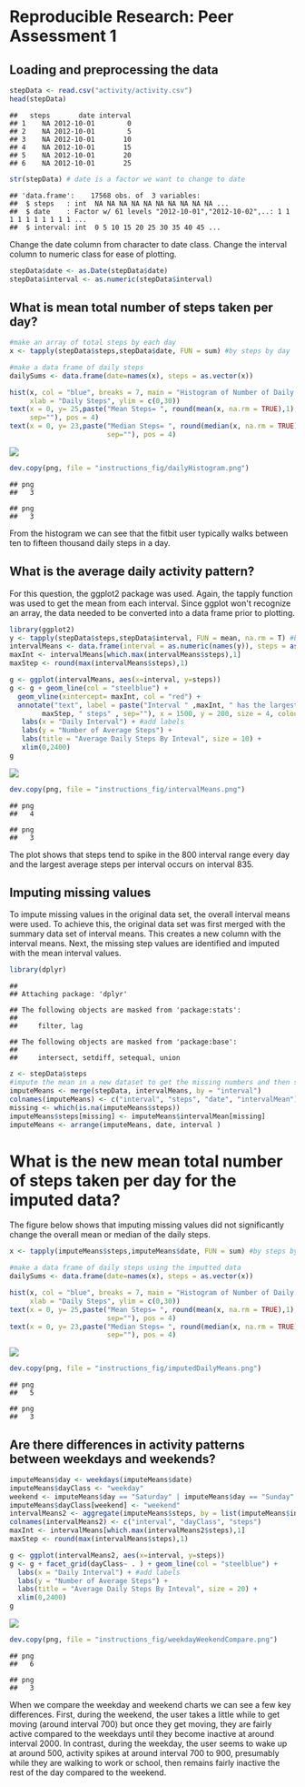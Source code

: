 # Reproducible Research: Peer Assessment 1

## Loading and preprocessing the data


```r
stepData <- read.csv("activity/activity.csv")
head(stepData)
```

```
##   steps       date interval
## 1    NA 2012-10-01        0
## 2    NA 2012-10-01        5
## 3    NA 2012-10-01       10
## 4    NA 2012-10-01       15
## 5    NA 2012-10-01       20
## 6    NA 2012-10-01       25
```

```r
str(stepData) # date is a factor we want to change to date
```

```
## 'data.frame':	17568 obs. of  3 variables:
##  $ steps   : int  NA NA NA NA NA NA NA NA NA NA ...
##  $ date    : Factor w/ 61 levels "2012-10-01","2012-10-02",..: 1 1 1 1 1 1 1 1 1 1 ...
##  $ interval: int  0 5 10 15 20 25 30 35 40 45 ...
```

Change the date column from character to date class.  Change the interval column to numeric class for ease of plotting.


```r
stepData$date <- as.Date(stepData$date)
stepData$interval <- as.numeric(stepData$interval)
```

## What is mean total number of steps taken per day?

```r
#make an array of total steps by each day
x <- tapply(stepData$steps,stepData$date, FUN = sum) #by steps by day

#make a data frame of daily steps
dailySums <- data.frame(date=names(x), steps = as.vector(x))

hist(x, col = "blue", breaks = 7, main = "Histogram of Number of Daily Steps", 
     xlab = "Daily Steps", ylim = c(0,30))
text(x = 0, y= 25,paste("Mean Steps= ", round(mean(x, na.rm = TRUE),1), 
     sep=""), pos = 4)
text(x = 0, y= 23,paste("Median Steps= ", round(median(x, na.rm = TRUE),0), 
                        sep=""), pos = 4)
```

![](PA1_template_files/figure-html/unnamed-chunk-4-1.png)

```r
dev.copy(png, file = "instructions_fig/dailyHistogram.png")
```

```
## png 
##   3
```

```
## png 
##   3
```
From the histogram we can see that the fitbit user typically walks between ten to fifteen thousand daily steps in a day.

## What is the average daily activity pattern?
For this question, the ggplot2 package was used. Again, the tapply function was used to get the mean from each interval.  Since ggplot won't recognize an array, the data needed to be converted into a data frame prior to plotting.

```r
library(ggplot2)
y <- tapply(stepData$steps,stepData$interval, FUN = mean, na.rm = T) #by steps by day
intervalMeans <- data.frame(interval = as.numeric(names(y)), steps = as.vector(y))
maxInt <- intervalMeans[which.max(intervalMeans$steps),1]
maxStep <- round(max(intervalMeans$steps),1)

g <- ggplot(intervalMeans, aes(x=interval, y=steps))
g <- g + geom_line(col = "steelblue") + 
  geom_vline(xintercept= maxInt, col = "red") +
  annotate("text", label = paste("Interval " ,maxInt, " has the largest number \n of steps on average with ",
        maxStep, " steps" , sep=""), x = 1500, y = 200, size = 4, colour = "red") +
   labs(x = "Daily Interval") + #add labels
   labs(y = "Number of Average Steps") +
   labs(title = "Average Daily Steps By Inteval", size = 10) +
   xlim(0,2400)
g
```

![](PA1_template_files/figure-html/unnamed-chunk-6-1.png)

```r
dev.copy(png, file = "instructions_fig/intervalMeans.png")
```

```
## png 
##   4
```

```
## png 
##   3
```

The plot shows that steps tend to spike in the 800 interval range every day and the largest average steps per interval occurs on interval 835. 

## Imputing missing values

To impute missing values in the original data set, the overall interval means were used.  To achieve this, the original data set was first merged with the summary data set of interval means.  This creates a new column with the interval means.  Next, the missing step values are identified and imputed with the mean interval values.   


```r
library(dplyr)
```

```
## 
## Attaching package: 'dplyr'
```

```
## The following objects are masked from 'package:stats':
## 
##     filter, lag
```

```
## The following objects are masked from 'package:base':
## 
##     intersect, setdiff, setequal, union
```

```r
z <- stepData$steps
#impute the mean in a new dataset to get the missing numbers and then sort so its same as original
imputeMeans <- merge(stepData, intervalMeans, by = "interval")
colnames(imputeMeans) <- c("interval", "steps", "date", "intervalMean")
missing <- which(is.na(imputeMeans$steps))
imputeMeans$steps[missing] <- imputeMeans$intervalMean[missing] 
imputeMeans <- arrange(imputeMeans, date, interval )
```


# What is the new mean total number of steps taken per day for the imputed data?

The figure below shows that imputing missing values did not significantly change the overall mean or median of the daily steps.


```r
x <- tapply(imputeMeans$steps,imputeMeans$date, FUN = sum) #by steps by day

#make a data frame of daily steps using the imputted data
dailySums <- data.frame(date=names(x), steps = as.vector(x))

hist(x, col = "blue", breaks = 7, main = "Histogram of Number of Daily Steps", 
     xlab = "Daily Steps", ylim = c(0,30))
text(x = 0, y= 25,paste("Mean Steps= ", round(mean(x, na.rm = TRUE),1), 
                        sep=""), pos = 4)
text(x = 0, y= 23,paste("Median Steps= ", round(median(x, na.rm = TRUE),0), 
                        sep=""), pos = 4)
```

![](PA1_template_files/figure-html/unnamed-chunk-9-1.png)

```r
dev.copy(png, file = "instructions_fig/imputedDailyMeans.png")
```

```
## png 
##   5
```

```
## png 
##   3
```

## Are there differences in activity patterns between weekdays and weekends?

```r
imputeMeans$day <- weekdays(imputeMeans$date)
imputeMeans$dayClass <- "weekday"
weekend <- imputeMeans$day == "Saturday" | imputeMeans$day == "Sunday"
imputeMeans$dayClass[weekend] <- "weekend"
intervalMeans2 <- aggregate(imputeMeans$steps, by = list(imputeMeans$interval, imputeMeans$dayClass), FUN = mean, na.rm = TRUE)
colnames(intervalMeans2) <- c("interval", "dayClass", "steps")
maxInt <- intervalMeans[which.max(intervalMeans2$steps),1]
maxStep <- round(max(intervalMeans$steps),1)

g <- ggplot(intervalMeans2, aes(x=interval, y=steps))
g <- g + facet_grid(dayClass~ . ) + geom_line(col = "steelblue") + 
  labs(x = "Daily Interval") + #add labels
  labs(y = "Number of Average Steps") +
  labs(title = "Average Daily Steps By Inteval", size = 20) +
  xlim(0,2400)
g
```

![](PA1_template_files/figure-html/unnamed-chunk-11-1.png)

```r
dev.copy(png, file = "instructions_fig/weekdayWeekendCompare.png")
```

```
## png 
##   6
```

```
## png 
##   3
```
When we compare the weekday and weekend charts we can see a few key differences.  First, during the weekend, the user takes a little while to get moving (around interval 700) but once they get moving, they are fairly active compared to the weekdays until they become inactive at around interval 2000.  In contrast, during the weekday, the user seems to wake up at around 500, activity spikes at around interval 700 to 900, presumably while they are walking to work or school, then remains fairly inactive the rest of the day compared to the weekend.

